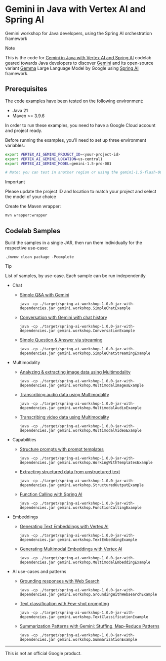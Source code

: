 # Gemini in Java with Vertex AI and Spring AI
Gemini workshop for Java developers, using the Spring AI orchestration framework

> [!NOTE]
> This is the code for [Gemini in Java with Vertex AI and Spring AI]()
> codelab geared towards Java developers to discover [Gemini](https://deepmind.google/technologies/gemini/)
> and its open-source variant [Gemma](https://ai.google.dev/gemma) Large Language Model by Google using [Spring AI](https://docs.spring.io/spring-ai/reference/index.html)
> framework.

## Prerequisites

The code examples have been tested on the following environment:

* Java 21
* Maven >= 3.9.6

In order to run these examples, you need to have a Google Cloud account and project ready.

Before running the examples, you'll need to set up three environment variables:

```bash
export VERTEX_AI_GEMINI_PROJECT_ID=<your-project-id>
export VERTEX_AI_GEMINI_LOCATION=us-central1
export VERTEX_AI_GEMINI_MODEL=gemini-1.5-pro-001

# Note: you can test in another region or using the gemini-1.5-flash-001 model
```

> [!IMPORTANT]
> Please update the project ID and location to match your project and select the model of your choice

Create the Maven wrapper:

```bash
mvn wrapper:wrapper
```

## Codelab Samples

Build the samples in a single JAR, then run them individually for the respective use-case:
```shell
./mvnw clean package -Pcomplete
```

> [!TIP]
> List of samples, by use-case. Each sample can be run independently

* Chat
  * [Simple Q&A with Gemini](src/main/java/gemini/workshop/SimpleChatExample.java)
      ```shell
      java -cp ./target/spring-ai-workshop-1.0.0-jar-with-dependencies.jar gemini.workshop.SimpleChatExample
      ```

  * [Conversation with Gemini with chat history](src/main/java/gemini/workshop/ConversationExample.java)
      ```shell
      java -cp ./target/spring-ai-workshop-1.0.0-jar-with-dependencies.jar gemini.workshop.ConversationExample
      ```

  * [Simple Question & Answer via streaming](src/main/java/gemini/workshop/SimpleChatStreamingExample.java)
      ```shell
      java -cp ./target/spring-ai-workshop-1.0.0-jar-with-dependencies.jar gemini.workshop.SimpleChatStreamingExample
      ```

* Multimodality
  * [Analyzing & extracting image data using Multimodality](src/main/java/gemini/workshop/MultimodalImagesExample.java)
      ```shell
      java -cp ./target/spring-ai-workshop-1.0.0-jar-with-dependencies.jar gemini.workshop.MultimodalImagesExample
      ```

  * [Transcribing audio data using Multimodality](src/main/java/gemini/workshop/MultimodalAudioExample.java)
      ```shell
      java -cp ./target/spring-ai-workshop-1.0.0-jar-with-dependencies.jar gemini.workshop.MultimodalAudioExample
      ```

  * [Transcribing video data using Multimodality](src/main/java/gemini/workshop/MultimodalVideoExample.java)
      ```shell
      java -cp ./target/spring-ai-workshop-1.0.0-jar-with-dependencies.jar gemini.workshop.MultimodalVideoExample
      ```

* Capabilities
  * [Structure prompts with prompt templates](src/main/java/gemini/workshop/WorkingWithTemplatesExample.java)
      ```shell
      java -cp ./target/spring-ai-workshop-1.0.0-jar-with-dependencies.jar gemini.workshop.WorkingWithTemplatesExample
      ```

  * [Extracting structured data from unstructured text](src/main/java/gemini/workshop/StructuredOutputExample.java)
      ```shell
      java -cp ./target/spring-ai-workshop-1.0.0-jar-with-dependencies.jar gemini.workshop.StructuredOutputExample
      ```

  * [Function Calling with Spring AI](src/main/java/gemini/workshop/FunctionCallingExample.java)
      ```shell
      java -cp ./target/spring-ai-workshop-1.0.0-jar-with-dependencies.jar gemini.workshop.FunctionCallingExample
      ```
* Embeddings
  * [Generating Text Embeddings with Vertex AI](src/main/java/gemini/workshop/TextEmbeddingExample.java)
      ```shell
      java -cp ./target/spring-ai-workshop-1.0.0-jar-with-dependencies.jar gemini.workshop.TextEmbeddingExample
      ```

  * [Generating Multimodal Embeddings with Vertex AI](src/main/java/gemini/workshop/MultimodalEmbeddingExample.java)
      ```shell
      java -cp ./target/spring-ai-workshop-1.0.0-jar-with-dependencies.jar gemini.workshop.MultimodalEmbeddingExample
      ```

* AI use-cases and patterns 
  * [Grounding responses with Web Search](src/main/java/gemini/workshop/GroundingWithWebsearchExample.java)
    ```shell
    java -cp ./target/spring-ai-workshop-1.0.0-jar-with-dependencies.jar gemini.workshop.GroundingWithWebsearchExample
    ```

  * [Text classification with Few-shot prompting](src/main/java/gemini/workshop/TextClassificationExample.java)
    ```shell
    java -cp ./target/spring-ai-workshop-1.0.0-jar-with-dependencies.jar gemini.workshop.TextClassificationExample
    ```

  * [Summarization Patterns with Gemini: Stuffing, Map-Reduce Patterns](src/main/java/gemini/workshop/SummarizationExample.java)
    ```shell
    java -cp ./target/spring-ai-workshop-1.0.0-jar-with-dependencies.jar gemini.workshop.SummarizationExample
    ```


--------
This is not an official Google product.
